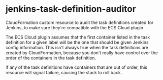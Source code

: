 # jenkins-task-definition-auditor

CloudFormation custom resource to audit the task definitions created for Jenkins, to make sure they're compatible with the ECS Cloud plugin

The ECS Cloud plugin assumes that the first container listed in the task definition for a given label will be the one that should be given Jenkins config information. This isn't always true when the task definitions are created by CloudFormation, because you don't really have control over the order of the containers in the task definition.

If any of the task definitions have containers that are out of order, this resource will signal failure, causing the stack to roll back.

